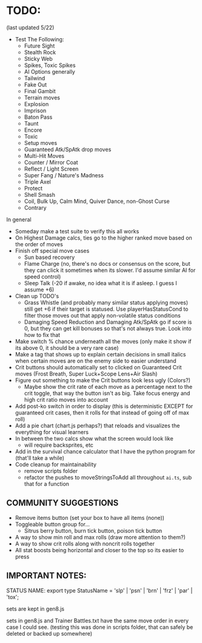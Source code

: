 # TODO:
(last updated 5/22)
- Test The Following:
  - Future Sight
  - Stealth Rock
  - Sticky Web
  - Spikes, Toxic Spikes
  - AI Options generally
  - Tailwind
  - Fake Out
  - Final Gambit
  - Terrain moves
  - Explosion
  - Imprison
  - Baton Pass
  - Taunt
  - Encore
  - Toxic
  - Setup moves
  - Guaranteed Atk/SpAtk drop moves
  - Multi-Hit Moves
  - Counter / Mirror Coat
  - Reflect / Light Screen
  - Super Fang / Nature's Madness
  - Triple Axel
  - Protect
  - Shell Smash
  - Coil, Bulk Up, Calm Mind, Quiver Dance, non-Ghost Curse
  - Contrary

In general
- Someday make a test suite to verify this all works
- On Highest Damage calcs, ties go to the higher ranked move based on the order of moves
- Finish off special move cases
  - Sun based recovery
  - Flame Charge (no, there's no docs or consensus on the score, but they can click it sometimes when its slower. I'd assume similar AI for speed control)
  - Sleep Talk (-20 if awake, no idea what it is if asleep. I guess I assume +6)
- Clean up TODO's
  - Grass Whistle (and probably many similar status applying moves) still get +6 if their target is statused. Use playerHasStatusCond to filter those moves out that apply non-volatile status conditions
  - Damaging Speed Reduction and Damaging Atk/SpAtk go if score is 0, but they can get kill bonuses so that's not always true. Look into how to fix that
- Make switch % chance underneath all the moves (only make it show if its above 0, it should be a very rare case)
- Make a <span> tag that shows up to explain certain decisions in small italics when certain moves are on the enemy side to easier understand
- Crit buttons should automatically set to clicked on Guaranteed Crit moves (Frost Breath, Super Luck+Scope Lens+Air Slash)
- Figure out something to make the Crit buttons look less ugly (Colors?)
  - Maybe show the crit rate of each move as a percentage next to the crit toggle, that way the button isn't as big. Take focus energy and high crit ratio moves into account
- Add post-ko switch in order to display (this is deterministic EXCEPT for guaranteed crit cases, then it rolls for that instead of going off of max roll)
- Add a pie chart (chart.js perhaps?) that reloads and visualizes the everything for visual learners
- In between the two calcs show what the screen would look like
  - will require backsprites, etc
- Add in the survival chance calculator that I have the python program for (that'll take a while)
- Code cleanup for maintainability
  - remove scripts folder
  - refactor the pushes to moveStringsToAdd all throughout ``ai.ts``, sub that for a function 

## COMMUNITY SUGGESTIONS
- Remove items button (set your box to have all items (none))
- Toggleable button group for...
  - Sitrus berry button, burn tick button, poison tick button
- A way to show min roll and max rolls (draw more attention to them?)
- A way to show crit rolls along with noncrit rolls together
- All stat boosts being horizontal and closer to the top so its easier to press


## IMPORTANT NOTES:

STATUS NAME: 
export type StatusName = 'slp' | 'psn' | 'brn' | 'frz' | 'par' | 'tox';

sets are kept in gen8.js

sets in gen8.js and Trainer Battles.txt have the same move order in every case I could see. (testing this was done in scripts folder, that can safely be deleted or backed up somewhere)